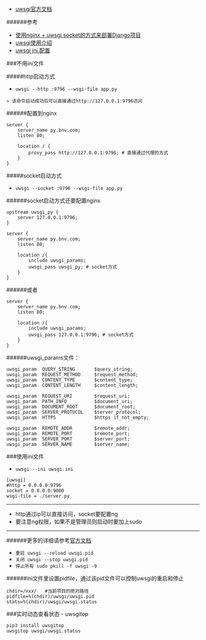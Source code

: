 *    [uwsgi官方文档](https://uwsgi-docs-zh.readthedocs.io/zh_CN/latest/WSGIquickstart.html)

######参考

*    [使用nginx + uwsgi socket的方式来部署Django项目](https://blog.csdn.net/kuangshp128/article/details/78768025)
*    [uwsgi使用介绍](https://www.jianshu.com/p/c3b13b5ad3d7)
*    [uwsgi ini 配置](https://www.cnblogs.com/teachen/articles/9117190.html)

###不用ini文件

#####http启动方式
*    `uwsgi --http :9796 --wsgi-file app.py`

    > 该命令启动成功后可以直接通过http://127.0.0.1:9796访问
    
######配置到nginx
    
```nginx
server {
    server_name py.bnv.com;
    listen 80;

    location / {
        proxy_pass http://127.0.0.1:9796; # 直接通过代理的方式
    }
}
```
#####socket启动方式
*    `uwsgi --socket :9796 --wsgi-file app.py`

######socket启动方式还要配置nginx
    
```nginx
upstream uwsgi_py {
    server 127.0.0.1:9796;
}

server {
    server_name py.bnv.com;
    listen 80;

    location /{
        include uwsgi_params;
        uwsgi_pass uwsgi_py; # socket方式
    }
}
```
######或者

```nginx
server {
    server_name py.bnv.com;
    listen 80;

    location /{
        include uwsgi_params;
        uwsgi_pass 127.0.0.1:9796; # socket方式
    }
}
```
######uwsgi_params文件：
```
uwsgi_param  QUERY_STRING       $query_string;
uwsgi_param  REQUEST_METHOD     $request_method;
uwsgi_param  CONTENT_TYPE       $content_type;
uwsgi_param  CONTENT_LENGTH     $content_length;

uwsgi_param  REQUEST_URI        $request_uri;
uwsgi_param  PATH_INFO          $document_uri;
uwsgi_param  DOCUMENT_ROOT      $document_root;
uwsgi_param  SERVER_PROTOCOL    $server_protocol;
uwsgi_param  HTTPS              $https if_not_empty;

uwsgi_param  REMOTE_ADDR        $remote_addr;
uwsgi_param  REMOTE_PORT        $remote_port;
uwsgi_param  SERVER_PORT        $server_port;
uwsgi_param  SERVER_NAME        $server_name;
```


###使用ini文件

*    `uwsgi --ini uwsgi.ini`

```
[uwsgi]
#http = 0.0.0.0:9796
socket = 0.0.0.0:9000
wsgi-file = ./server.py
```

***
* http通过ip可以直接访问，socket要配置ng
* 要注意ng权限，如果不是管理员则启动时要加上sudo

***

######更多的详细请参考[官方文档](https://uwsgi-docs-zh.readthedocs.io/zh_CN/latest/WSGIquickstart.html)

*    `重启 uwsgi --reload uwsgi.pid`
*    `关闭 uwsgi --stop uwsgi.pid`
*    `停止所有 sudo pkill -f uwsgi -9`

######ini文件里设置pidfile，通过该pid文件可以控制uwsgi的重启和停止
```
chdir=/xxx/   #当前项目的绝对路径
pidfile=%(chdir)/uwsgi/uwsgi.pid
stats=%(chdir)/uwsgi/uwsgi.status
```
###实时动态查看状态 - uwsgitop
```
pip3 install uwsgitop
uwsgitop uwsgi/uwsgi.status
```